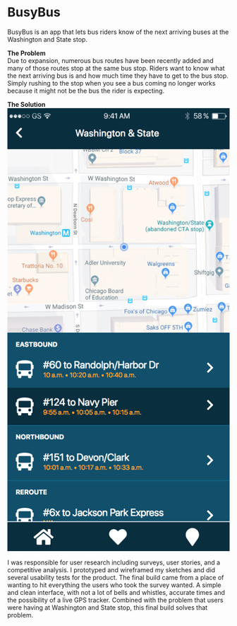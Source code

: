 # BusyBus
BusyBus is an app that lets bus riders know of the next arriving buses at the Washington and State stop. 

**The Problem**  
Due to expansion, numerous bus routes have been recently added and many of those routes stop at the same bus stop. Riders want to know what the next arriving bus is and how much time they have to get to the bus stop. Simply rushing to the stop when you see a bus coming no longer works because it might not be the bus the rider is expecting.  

 **The Solution**  
 ![Screenshot](https://github.com/saamato/Frontend-Challenge/blob/master/frontend%20challenge.png)  
 
I was responsible for user research including surveys, user stories, and a competitive analysis. I prototyped and wireframed my sketches and did several usability tests for the product. The final build came from a place of wanting to hit everything the users who took the survey wanted. A simple and clean interface, with not a lot of bells and whistles, accurate times and the possibility of a live GPS tracker. Combined with the problem that users were having at Washington and State stop, this final build solves that problem.
